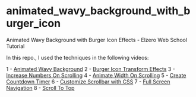 # animated_wavy_background_with_burger_icon
Animated Wavy Background with Burger Icon Effects - Elzero Web School Tutorial

In this repo., I used the techniques in the following videos: 

1 - [Animated Wavy Background](https://www.youtube.com/watch?v=7U2Ai5yUIlI&list=PLDoPjvoNmBAycCXz5d9WvqlmykUIys5e8&index=7)
2 - [Burger Icon Transform Effects](https://www.youtube.com/watch?v=ePrUyy20Fuo&list=PLDoPjvoNmBAycCXz5d9WvqlmykUIys5e8&index=8)
3 - [Increase Numbers On Scrolling](https://www.youtube.com/watch?v=PLsUdgLnzgQ&list=PLDoPjvoNmBAycCXz5d9WvqlmykUIys5e8&index=10)
4 - [Animate Width On Scrolling](https://www.youtube.com/watch?v=sbIoIKI9FOc&list=PLDoPjvoNmBAycCXz5d9WvqlmykUIys5e8&index=11)
5 - [Create Countdown Timer](https://www.youtube.com/watch?v=eFsiOTJrrE8&list=PLDoPjvoNmBAycCXz5d9WvqlmykUIys5e8&index=12)
6 - [Customize Scrollbar with CSS](https://www.youtube.com/watch?v=3O3iSTSbXWA&list=PLDoPjvoNmBAycCXz5d9WvqlmykUIys5e8&index=15)
7 - [Full Screen Navigation](https://www.youtube.com/watch?v=NNndLzFbcu4&list=PLDoPjvoNmBAycCXz5d9WvqlmykUIys5e8&index=16)
8 - [Scroll To Top](https://www.youtube.com/watch?v=9u1sj176W4o&list=PLDoPjvoNmBAycCXz5d9WvqlmykUIys5e8&index=24)

